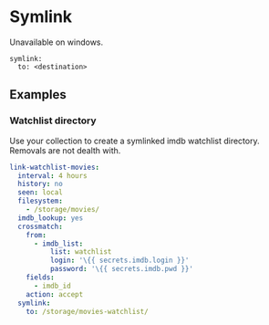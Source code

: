 # Symlink

Unavailable on windows.

```text
symlink:
  to: <destination>
```

## Examples


### Watchlist directory
Use your collection to create a symlinked imdb watchlist directory. Removals are not dealth with.

```yaml
link-watchlist-movies:
  interval: 4 hours
  history: no
  seen: local
  filesystem:
    - /storage/movies/
  imdb_lookup: yes
  crossmatch:
    from:
      - imdb_list:
          list: watchlist
          login: '\{{ secrets.imdb.login }}'
          password: '\{{ secrets.imdb.pwd }}'
    fields:
      - imdb_id
    action: accept
  symlink:
    to: /storage/movies-watchlist/
```
